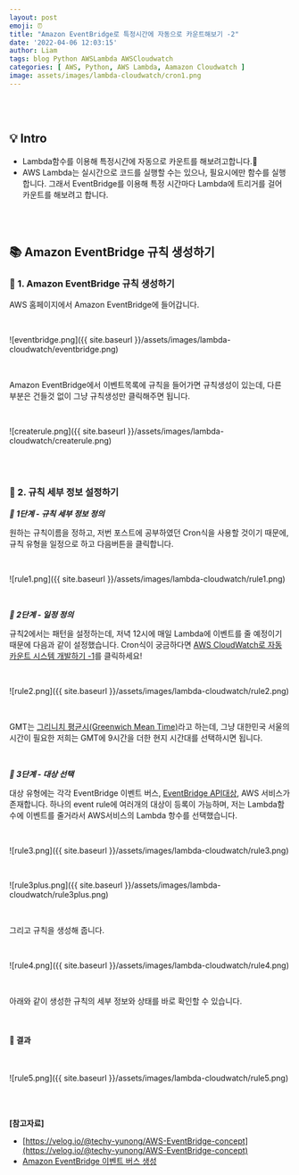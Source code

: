 ```yaml
---
layout: post
emoji: ⏰
title: "Amazon EventBridge로 특정시간에 자동으로 카운트해보기 -2"
date: '2022-04-06 12:03:15'
author: Liam
tags: blog Python AWSLambda AWSCloudwatch
categories: [ AWS, Python, AWS Lambda, Aamazon Cloudwatch ]
image: assets/images/lambda-cloudwatch/cron1.png
---
```


<br>
<br>

## 💡 Intro

- Lambda함수를 이용해 특정시간에 자동으로 카운트를 해보려고합니다.🙌
- AWS Lambda는 실시간으로 코드를 실행할 수는 있으나, 필요시에만 함수를 실행합니다. 그래서 EventBridge를 이용해 특정 시간마다 Lambda에 트리거를 걸어 카운트를 해보려고 합니다.


<br>
<br>


## 📚 Amazon EventBridge 규칙 생성하기

### 📕 1. Amazon EventBridge 규칙 생성하기

AWS 홈페이지에서 Amazon EventBridge에 들어갑니다.

<br>

![eventbridge.png]({{ site.baseurl }}/assets/images/lambda-cloudwatch/eventbridge.png)

<br>

Amazon EventBridge에서 이벤트목록에 규칙을 들어가면 규칙생성이 있는데, 다른 부분은 건들것 없이 그냥 규칙생성만 클릭해주면 됩니다. 

<br>

![createrule.png]({{ site.baseurl }}/assets/images/lambda-cloudwatch/createrule.png)

<br>
<br>

### 📘 2. 규칙 세부 정보 설정하기

***📝 1단계 - 규칙 세부 정보 정의***

원하는 규칙이름을 정하고, 저번 포스트에 공부하였던 Cron식을 사용할 것이기 때문에, 규칙 유형을 일정으로 하고 다음버튼을 클릭합니다.

<br>

![rule1.png]({{ site.baseurl }}/assets/images/lambda-cloudwatch/rule1.png)

<br>

***📝 2단계 - 일정 정의***

규칙2에서는 패턴을 설정하는데, 저녁 12시에 매일 Lambda에 이벤트를 줄 예정이기 때문에 다음과 같이 설정했습니다. Cron식이 궁금하다면 [AWS CloudWatch로 자동 카운트 시스템 개발하기 -1](https://liamkwo.github.io/Lambda-CloudWatch/)를 클릭하세요!

<br>

![rule2.png]({{ site.baseurl }}/assets/images/lambda-cloudwatch/rule2.png)

<br>

GMT는 [그리니치 평균시(Greenwich Mean Time)](https://bobbohee.github.io/2021-01-29/what-is-utc-and-gmt)라고 하는데, 그냥 대한민국 서울의 시간이 필요한 저희는 GMT에 9시간을 더한 현지 시간대를 선택하시면 됩니다.

<br>

***📝 3단계 - 대상 선택***

대상 유형에는 각각 EventBridge 이벤트 버스, [EventBridge API대상](https://docs.aws.amazon.com/ko_kr/eventbridge/latest/userguide/eb-api-destinations.html), AWS 서비스가 존재합니다. 하나의 event rule에 여러개의 대상이 등록이 가능하며, 저는 Lambda함수에 이벤트를 줄거라서 AWS서비스의 Lambda 항수를 선택했습니다. 

<br>

![rule3.png]({{ site.baseurl }}/assets/images/lambda-cloudwatch/rule3.png)

<br>

![rule3plus.png]({{ site.baseurl }}/assets/images/lambda-cloudwatch/rule3plus.png)

<br>

그리고 규칙을 생성해 줍니다.

<br>

![rule4.png]({{ site.baseurl }}/assets/images/lambda-cloudwatch/rule4.png)

<br>

아래와 같이 생성한 규칙의 세부 정보와 상태를 바로 확인할 수 있습니다.

<br>

#### 🔮 결과

<br>

![rule5.png]({{ site.baseurl }}/assets/images/lambda-cloudwatch/rule5.png)


<br>
<br>


**[참고자료]**
- [https://velog.io/@techy-yunong/AWS-EventBridge-concept](https://velog.io/@techy-yunong/AWS-EventBridge-concept)
- [Amazon EventBridge 이벤트 버스 생성](https://docs.aws.amazon.com/ko_kr/eventbridge/latest/userguide/eb-create-event-bus.html)
